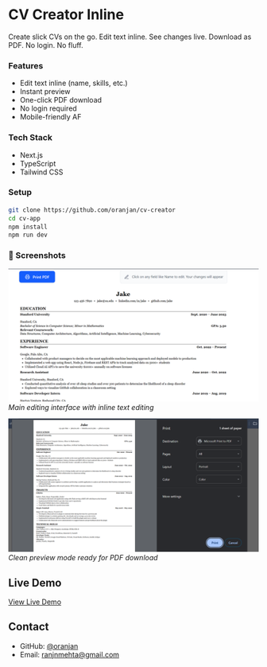 # CV Creator Inline

Create slick CVs on the go. Edit text inline. See changes live. Download as PDF. No login. No fluff.

### Features

- Edit text inline (name, skills, etc.)
- Instant preview
- One-click PDF download
- No login required
- Mobile-friendly AF

### Tech Stack

- Next.js
- TypeScript
- Tailwind CSS

### Setup

```bash
git clone https://github.com/oranjan/cv-creator
cd cv-app
npm install
npm run dev
```

### 📸 Screenshots

![Home Page](./public/screenshots/ss.png)  
_Main editing interface with inline text editing_

![Preview or Download](./public/screenshots/preview.png)
_Clean preview mode ready for PDF download_

## Live Demo

[View Live Demo](https://your-deployment-url.com)

## Contact

- GitHub: [@oranjan](https://github.com/oranjan)
- Email: ranjnmehta@gmail.com
